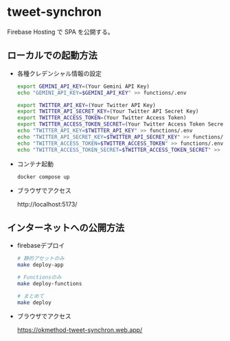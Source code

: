 # tweet-synchron

Firebase Hosting で SPA を公開する。

## ローカルでの起動方法

- 各種クレデンシャル情報の設定

  ```sh
  export GEMINI_API_KEY=(Your Gemini API Key)
  echo "GEMINI_API_KEY=$GEMINI_API_KEY" >> functions/.env

  export TWITTER_API_KEY=(Your Twitter API Key)
  export TWITTER_API_SECRET_KEY=(Your Twitter API Secret Key)
  export TWITTER_ACCESS_TOKEN=(Your Twitter Access Token)
  export TWITTER_ACCESS_TOKEN_SECRET=(Your Twitter Access Token Secret)
  echo "TWITTER_API_KEY=$TWITTER_API_KEY" >> functions/.env
  echo "TWITTER_API_SECRET_KEY=$TWITTER_API_SECRET_KEY" >> functions/.env
  echo "TWITTER_ACCESS_TOKEN=$TWITTER_ACCESS_TOKEN" >> functions/.env
  echo "TWITTER_ACCESS_TOKEN_SECRET=$TWITTER_ACCESS_TOKEN_SECRET" >> functions/.env
  ```

- コンテナ起動

  ```sh
  docker compose up
  ```

- ブラウザでアクセス

  http://localhost:5173/

## インターネットへの公開方法

- firebaseデプロイ

  ```sh
  # 静的アセットのみ
  make deploy-app

  # Functionsのみ
  make deploy-functions

  # まとめて
  make deploy
  ```

- ブラウザでアクセス

  https://okmethod-tweet-synchron.web.app/
